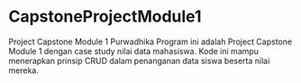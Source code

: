 # CapstoneProjectModule1
Project Capstone Module 1 Purwadhika
Program ini adalah Project Capstone Module 1 dengan case study nilai data mahasiswa. Kode ini mampu menerapkan prinsip CRUD dalam penanganan data siswa beserta nilai mereka.
